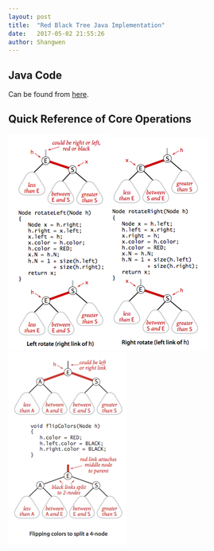 ```yaml
---
layout: post
title:  "Red Black Tree Java Implementation"
date:   2017-05-02 21:55:26
author: Shangwen
---
```

## Java Code
Can be found from [here](https://github.com/sluo6/data-structure-algorithm/blob/master/src/RedBlackBST.java).

## Quick Reference of Core Operations
![alt text](https://github.com/sluo6/sluo6.github.io/blob/master/img/redblack-left-rotate.png?raw=true "Left Rotate")![alt text](https://github.com/sluo6/sluo6.github.io/blob/master/img/redblack-right-rotate.png?raw=true "Right Rotate")![alt text](https://github.com/sluo6/sluo6.github.io/blob/master/img/color-flip.png?raw=true "Flip Node Color")
